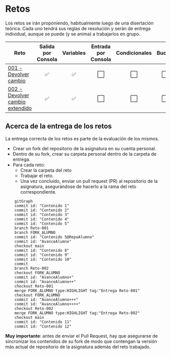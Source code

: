 # Retos

Los retos se irán proponiendo, habitualmente luego de una disertación teórica. Cada uno tendrá sus reglas de resolución y serán de entrega individual, aunque se puede (y se anima) a trabajarlos en grupo.

|Reto|Salida por Consola|Variables|Entrada por Consola|Condicionales|Bucles|Tablas
|-|:-:|:-:|:-:|:-:|:-:|:-:|
[001 - Devolver cambio](001-DevolverCambio/README.md)|✅|✅|⬜|⬜|⬜|⬜
[002 - Devolver cambio extendido](002-DevolverCambio/README.md)|✅|✅|⬜|⬜|⬜|⬜

## Acerca de la entrega de los retos

La entrega correcta de los retos es parte de la evaluación de los mismos.

- Crear un fork del repositorio de la asignatura en su cuenta personal. 
- Dentro de su fork, crear su carpeta personal dentro de la carpeta de entrega.
- Para cada reto:
  - Crear la carpeta del reto
  - Trabajar el reto.
  - Una vez concluido, enviar un pull request (PR) al repositorio de la asignatura, asegurándose de hacerlo a la rama del reto correspondiente.

```mermaid
    gitGraph
    commit id: "Contenido 1"
    commit id: "Contenido 2"
    commit id: "Contenido 3"
    commit id: "Contenido 4"
    commit id: "Contenido 5"
    branch Reto-001
    branch FORK_ALUMNO
    commit id: "Contenido 5@RepoAlumno"
    commit id: "AvanceAlumno"
    checkout main
    commit id: "Contenido 8"
    commit id: "Contenido 9"
    commit id: "Contenido 10"
    commit
    branch Reto-002
    checkout FORK_ALUMNO
    commit id: "AvanceAlumno+"
    commit id: "AvanceAlumno++"
    checkout Reto-001
    merge FORK_ALUMNO type:HIGHLIGHT tag:"Entrega Reto-001"
    checkout FORK_ALUMNO
    commit id: "AvanceAlumno+++"
    commit id: "AvanceAlumno++++"
    checkout Reto-002
    merge FORK_ALUMNO type:HIGHLIGHT tag:"Entrega Reto-002"
    checkout main
    commit id: "Contenido 11"
    commit id: "Contenido 12"
```

**Muy importante**: antes de enviar el Pull Request, hay que asegurarse de sincronizar los contenidos de su fork de modo que contengan la versión más actual de repositorio de la asignatura además del reto trabajado.